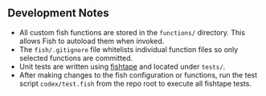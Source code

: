 Development Notes
-----------------

- All custom fish functions are stored in the `functions/` directory. This allows Fish to autoload them when invoked.
- The `fish/.gitignore` file whitelists individual function files so only selected functions are committed.
- Unit tests are written using [fishtape](https://github.com/jorgebucaran/fishtape) and located under `tests/`.
- After making changes to the fish configuration or functions, run the test script `codex/test.fish` from the repo root to execute all fishtape tests.
